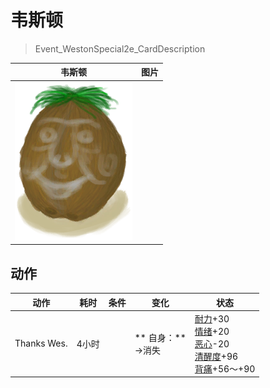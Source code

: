 # 韦斯顿  
> Event_WestonSpecial2e_CardDescription  
  
  韦斯顿  |   图片   
 ----  |  ----:   
   |  <img decoding="async" src="Sprite/Weston.png" href="a.md" style="max-width:300px;max-height:300px;">   
  
## 动作  
动作  |  耗时  |  条件  |  变化  |  状态  
----  |  ----  |  ----  |  ----  |  ----  
Thanks Wes.<br>  |  4小时  |    |  ** 自身：**<br>→消失  |  [耐力](Stamina.md)+30<br>[情绪](Morale.md)+20<br>[恶心](Nausea.md)-20<br>[清醒度](Wakefulness.md)+96<br>[背痛](BackPain.md)+56～+90  


<script>document.title="韦斯顿 - 卡牌生存百科 Card Survival Wiki";</script>